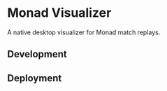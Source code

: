# Monad Visualizer

A native desktop visualizer for Monad match replays.

## Development

## Deployment
